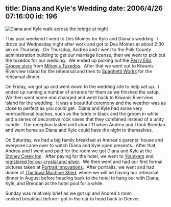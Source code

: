 title: Diana and Kyle's Wedding
date: 2006/4/26 07:16:00
id: 196
---
![Diana and Kyle walk across the bridge at night](/journal_images/mini-DSC00789.jpg)

This past weekend I went to Des Moines for Kyle and Diana's wedding.  I drove out Wednesday night after work and got to Des Moines at about 2:30 am on Thursday.  On Thursday, Andrea and I went to the Polk County administration building to get our marriage license, then we went to pick out the tuxedos for our wedding.  We ended up picking out the [Perry Ellis Groove style](http://www.milroystuxedos.com/pe_groove.asp) from [Milroy's Tuxedos](http://www.milroystuxedos.com/desmoines5.asp).  After that we went out to Kiwanis Riverview Island for the rehearsal and then to [Spaghetti Works](http://www.google.com/local?hl=en&lr=&q=spaghetti+works&near=Des+Moines,+IA&radius=0.0&latlng=41600556,-93608889,15336313114052087427&sa=X&oi=local&ct=result&cd=1) for the rehearsal dinner.

On Friday, we got up and went down to the wedding site to help set up.  I ended up running a number of errands for them as we finished the setup.  We then went home and changed and went back to Kiwanis Riverview Island for the wedding.  It was a beautiful ceremony and the weather was as close to perfect as you could get.  Diana and Kyle had some very nontraditional touches, such as the bride in black and the groom in white and a series of decorative rock vases that they combined instead of a unity candle.  The reception lasted until about 11 when Andrea and I took Brendan and went home so Diana and Kyle could have the night to themselves.

On Saturday, we had a big family breakfast at Andrea's parents' house and everyone came over to watch Diana and Kyle open presents.  After that, Andrea and I went and paid for the room we got Diana and Kyle at the [Stoney Creek Inn](http://www.stoneycreekinn.com/).  After paying for the hotel, we went to [Younkers](http://gift.younkers.com/giftregistry/sb_gift_registry_view.jsp?registry_code=2687318) and [registered for our crystal and silver](http://gift.younkers.com/giftregistry/sb_gift_registry_view.jsp?registry_code=2687318).  We then went and had our first formal pictures taken at [Portrait Innovations](http://www.portraitinnovations.com/find_a_location/?state_abbr=IA).  After portraits, we went and had dinner at [The Iowa Machine Shed](http://www.machineshed.com/restaurants/desmoines.asp), where we will be having our rehearsal dinner in August before heading back to the hotel to hang out with Diana, Kyle, and Brendan at the hotel pool for a while.

Sunday was relatively brief as we got up and Andrea's mom cooked breakfast before I got in the car to head back to Denver.